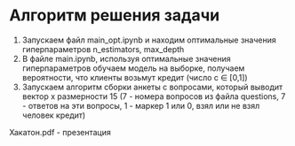 # Алгоритм решения задачи

1) Запускаем файл main_opt.ipynb и находим оптимальные значения гиперпараметров n_estimators, max_depth
2) В файле main.ipynb, используя оптимальные значения гиперпараметров обучаем модель на выборке, получаем вероятности, что клиенты возьмут кредит (число c $\in$ [0,1])
3) Запускаем алгоритм сборки анкеты с вопросами, который выводит вектор x размерности 15 (7 - номера вопросов из файла questions, 7 - ответов на эти вопросы, 1 - маркер 1 или 0, взял или не взял человек кредит) 

Хакатон.pdf - презентация
